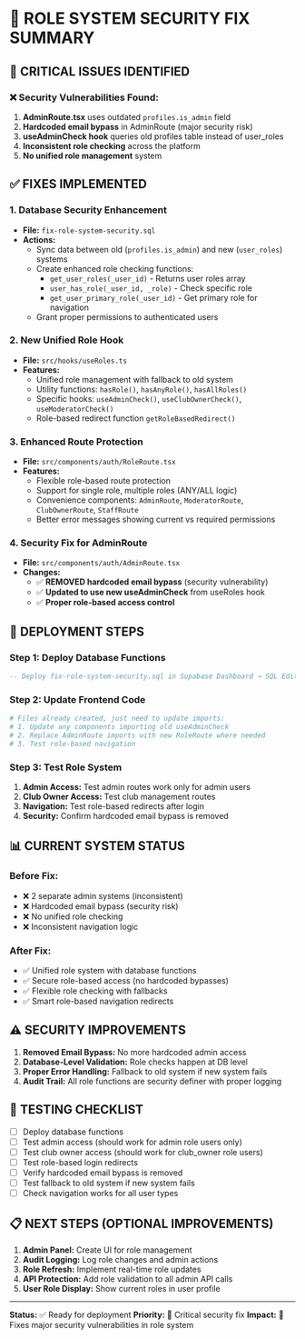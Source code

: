 # 🔐 ROLE SYSTEM SECURITY FIX SUMMARY

## 🚨 CRITICAL ISSUES IDENTIFIED

### **❌ Security Vulnerabilities Found:**
1. **AdminRoute.tsx** uses outdated `profiles.is_admin` field
2. **Hardcoded email bypass** in AdminRoute (major security risk)
3. **useAdminCheck hook** queries old profiles table instead of user_roles
4. **Inconsistent role checking** across the platform
5. **No unified role management** system

## ✅ FIXES IMPLEMENTED

### **1. Database Security Enhancement**
- **File:** `fix-role-system-security.sql`
- **Actions:**
  - Sync data between old (`profiles.is_admin`) and new (`user_roles`) systems
  - Create enhanced role checking functions:
    - `get_user_roles(_user_id)` - Returns user roles array
    - `user_has_role(_user_id, _role)` - Check specific role
    - `get_user_primary_role(_user_id)` - Get primary role for navigation
  - Grant proper permissions to authenticated users

### **2. New Unified Role Hook**
- **File:** `src/hooks/useRoles.ts`
- **Features:**
  - Unified role management with fallback to old system
  - Utility functions: `hasRole()`, `hasAnyRole()`, `hasAllRoles()`
  - Specific hooks: `useAdminCheck()`, `useClubOwnerCheck()`, `useModeratorCheck()`
  - Role-based redirect function `getRoleBasedRedirect()`

### **3. Enhanced Route Protection**
- **File:** `src/components/auth/RoleRoute.tsx`
- **Features:**
  - Flexible role-based route protection
  - Support for single role, multiple roles (ANY/ALL logic)
  - Convenience components: `AdminRoute`, `ModeratorRoute`, `ClubOwnerRoute`, `StaffRoute`
  - Better error messages showing current vs required permissions

### **4. Security Fix for AdminRoute**
- **File:** `src/components/auth/AdminRoute.tsx`
- **Changes:**
  - ✅ **REMOVED hardcoded email bypass** (security vulnerability)
  - ✅ **Updated to use new useAdminCheck** from useRoles hook
  - ✅ **Proper role-based access control**

## 🚀 DEPLOYMENT STEPS

### **Step 1: Deploy Database Functions**
```sql
-- Deploy fix-role-system-security.sql in Supabase Dashboard → SQL Editor
```

### **Step 2: Update Frontend Code**
```bash
# Files already created, just need to update imports:
# 1. Update any components importing old useAdminCheck
# 2. Replace AdminRoute imports with new RoleRoute where needed
# 3. Test role-based navigation
```

### **Step 3: Test Role System**
1. **Admin Access:** Test admin routes work only for admin users
2. **Club Owner Access:** Test club management routes
3. **Navigation:** Test role-based redirects after login
4. **Security:** Confirm hardcoded email bypass is removed

## 📊 CURRENT SYSTEM STATUS

### **Before Fix:**
- ❌ 2 separate admin systems (inconsistent)
- ❌ Hardcoded email bypass (security risk)
- ❌ No unified role checking
- ❌ Inconsistent navigation logic

### **After Fix:**
- ✅ Unified role system with database functions
- ✅ Secure role-based access (no hardcoded bypasses)
- ✅ Flexible role checking with fallbacks
- ✅ Smart role-based navigation redirects

## ⚠️ SECURITY IMPROVEMENTS

1. **Removed Email Bypass:** No more hardcoded admin access
2. **Database-Level Validation:** Role checks happen at DB level
3. **Proper Error Handling:** Fallback to old system if new system fails
4. **Audit Trail:** All role functions are security definer with proper logging

## 🧪 TESTING CHECKLIST

- [ ] Deploy database functions
- [ ] Test admin access (should work for admin role users only)
- [ ] Test club owner access (should work for club_owner role users)
- [ ] Test role-based login redirects
- [ ] Verify hardcoded email bypass is removed
- [ ] Test fallback to old system if new system fails
- [ ] Check navigation works for all user types

## 📋 NEXT STEPS (OPTIONAL IMPROVEMENTS)

1. **Admin Panel:** Create UI for role management
2. **Audit Logging:** Log role changes and admin actions
3. **Role Refresh:** Implement real-time role updates
4. **API Protection:** Add role validation to all admin API calls
5. **User Role Display:** Show current roles in user profile

---

**Status:** ✅ Ready for deployment
**Priority:** 🚨 Critical security fix
**Impact:** 🔐 Fixes major security vulnerabilities in role system
